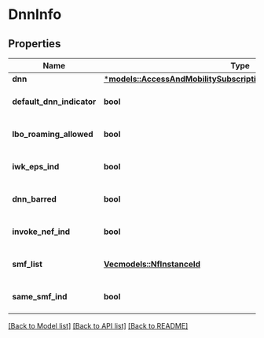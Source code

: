 # DnnInfo

## Properties
Name | Type | Description | Notes
------------ | ------------- | ------------- | -------------
**dnn** | [***models::AccessAndMobilitySubscriptionDataSubscribedDnnListInner**](AccessAndMobilitySubscriptionData_subscribedDnnList_inner.md) |  | 
**default_dnn_indicator** | **bool** |  | [optional] [default to None]
**lbo_roaming_allowed** | **bool** |  | [optional] [default to None]
**iwk_eps_ind** | **bool** |  | [optional] [default to None]
**dnn_barred** | **bool** |  | [optional] [default to None]
**invoke_nef_ind** | **bool** |  | [optional] [default to None]
**smf_list** | [**Vec<models::NfInstanceId>**](UUID.md) |  | [optional] [default to None]
**same_smf_ind** | **bool** |  | [optional] [default to None]

[[Back to Model list]](../README.md#documentation-for-models) [[Back to API list]](../README.md#documentation-for-api-endpoints) [[Back to README]](../README.md)


